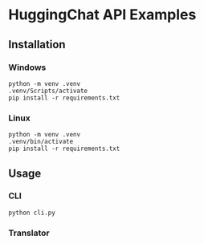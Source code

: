 # HuggingChat API Examples

## Installation

### Windows

```{bash}
python -m venv .venv
.venv/Scripts/activate
pip install -r requirements.txt
```

### Linux

```{bash}
python -m venv .venv
.venv/bin/activate
pip install -r requirements.txt
```

## Usage

### CLI

```{bash}
python cli.py
```

### Translator
